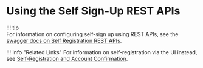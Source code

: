 # Using the Self Sign-Up REST APIs

!!! tip    
    For information on configuring self-sign up using REST APIs, see the [swagger docs on Self Registration REST APIs](../../references/self-registration).
    

!!! info "Related Links" 
    For information on self-registration via the UI instead, see [Self-Registration and Account Confirmation](../../learn/self-registration-and-account-confirmation).
